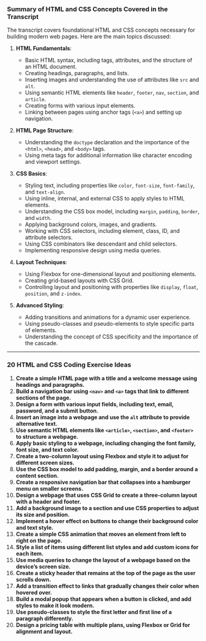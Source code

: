 ### Summary of HTML and CSS Concepts Covered in the Transcript

The transcript covers foundational HTML and CSS concepts necessary for building modern web pages. Here are the main topics discussed:

1. **HTML Fundamentals**:
    
    - Basic HTML syntax, including tags, attributes, and the structure of an HTML document.
    - Creating headings, paragraphs, and lists.
    - Inserting images and understanding the use of attributes like `src` and `alt`.
    - Using semantic HTML elements like `header`, `footer`, `nav`, `section`, and `article`.
    - Creating forms with various input elements.
    - Linking between pages using anchor tags (`<a>`) and setting up navigation.
2. **HTML Page Structure**:
    
    - Understanding the `doctype` declaration and the importance of the `<html>`, `<head>`, and `<body>` tags.
    - Using meta tags for additional information like character encoding and viewport settings.
3. **CSS Basics**:
    
    - Styling text, including properties like `color`, `font-size`, `font-family`, and `text-align`.
    - Using inline, internal, and external CSS to apply styles to HTML elements.
    - Understanding the CSS box model, including `margin`, `padding`, `border`, and `width`.
    - Applying background colors, images, and gradients.
    - Working with CSS selectors, including element, class, ID, and attribute selectors.
    - Using CSS combinators like descendant and child selectors.
    - Implementing responsive design using media queries.
4. **Layout Techniques**:
    
    - Using Flexbox for one-dimensional layout and positioning elements.
    - Creating grid-based layouts with CSS Grid.
    - Controlling layout and positioning with properties like `display`, `float`, `position`, and `z-index`.
5. **Advanced Styling**:
    
    - Adding transitions and animations for a dynamic user experience.
    - Using pseudo-classes and pseudo-elements to style specific parts of elements.
    - Understanding the concept of CSS specificity and the importance of the cascade.

---

### 20 HTML and CSS Coding Exercise Ideas

1. **Create a simple HTML page with a title and a welcome message using headings and paragraphs.**
2. **Build a navigation bar using `<nav>` and `<a>` tags that link to different sections of the page.**
3. **Design a form with various input fields, including text, email, password, and a submit button.**
4. **Insert an image into a webpage and use the `alt` attribute to provide alternative text.**
5. **Use semantic HTML elements like `<article>`, `<section>`, and `<footer>` to structure a webpage.**
6. **Apply basic styling to a webpage, including changing the font family, font size, and text color.**
7. **Create a two-column layout using Flexbox and style it to adjust for different screen sizes.**
8. **Use the CSS box model to add padding, margin, and a border around a content section.**
9. **Create a responsive navigation bar that collapses into a hamburger menu on smaller screens.**
10. **Design a webpage that uses CSS Grid to create a three-column layout with a header and footer.**
11. **Add a background image to a section and use CSS properties to adjust its size and position.**
12. **Implement a hover effect on buttons to change their background color and text style.**
13. **Create a simple CSS animation that moves an element from left to right on the page.**
14. **Style a list of items using different list styles and add custom icons for each item.**
15. **Use media queries to change the layout of a webpage based on the device’s screen size.**
16. **Create a sticky header that remains at the top of the page as the user scrolls down.**
17. **Add a transition effect to links that gradually changes their color when hovered over.**
18. **Build a modal popup that appears when a button is clicked, and add styles to make it look modern.**
19. **Use pseudo-classes to style the first letter and first line of a paragraph differently.**
20. **Design a pricing table with multiple plans, using Flexbox or Grid for alignment and layout.**